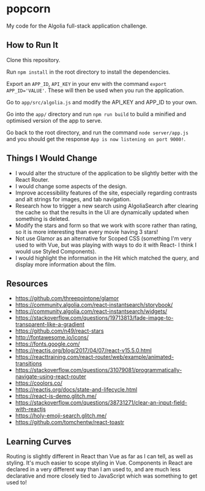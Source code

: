 # popcorn

My code for the Algolia full-stack application challenge.

## How to Run It

Clone this repository. 

Run `npm install` in the root directory to install the dependencies. 

Export an `APP_ID`, `API_KEY` in your env with the command `export APP_ID='VALUE'`. These will then be used when you run the application.

Go to `app/src/algolia.js` and modify the API_KEY and APP_ID to your own.

Go into the `app/` directory and run `npm run build` to build a minified and optimised version of the app to serve.

Go back to the root directory, and run the command `node server/app.js` and you should get the response `App is now listening on port 9000!`.

## Things I Would Change

* I would alter the structure of the application to be slightly better with the React Router.
* I would change some aspects of the design.
* Improve accessibility features of the site, especially regarding contrasts and alt strings for images, and tab navigation.
* Research how to trigger a new search using AlgoliaSearch after clearing the cache so that the results in the UI are dynamically updated when something is deleted.
* Modify the stars and form so that we work with score rather than rating, so it is more interesting than every movie having 3 stars!
* Not use Glamor as an alternative for Scoped CSS (something I'm very used to with Vue, but was playing with ways to do it with React- I think I would use Styled Components).
* I would highlight the information in the Hit which matched the query, and display more information about the film.

## Resources

* https://github.com/threepointone/glamor
* https://community.algolia.com/react-instantsearch/storybook/
* https://community.algolia.com/react-instantsearch/widgets/
* https://stackoverflow.com/questions/19713813/fade-image-to-transparent-like-a-gradient
* https://github.com/n49/react-stars
* http://fontawesome.io/icons/
* https://fonts.google.com/
* https://reactjs.org/blog/2017/04/07/react-v15.5.0.html
* https://reacttraining.com/react-router/web/example/animated-transitions
* https://stackoverflow.com/questions/31079081/programmatically-navigate-using-react-router
* https://coolors.co/
* https://reactjs.org/docs/state-and-lifecycle.html
* https://react-is-demo.glitch.me/
* https://stackoverflow.com/questions/38731271/clear-an-input-field-with-reactjs
* https://holy-emoji-search.glitch.me/
* https://github.com/tomchentw/react-toastr

## Learning Curves

Routing is slightly different in React than Vue as far as I can tell, as well as styling. It's much easier to scope styling in Vue. Components in React are declared in a very different way than I am used to, and are much less declarative and more closely tied to JavaScript which was something to get used to!
